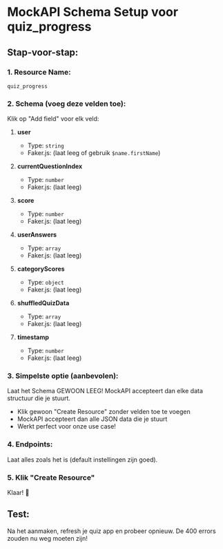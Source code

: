 # MockAPI Schema Setup voor quiz_progress

## Stap-voor-stap:

### 1. Resource Name:
```
quiz_progress
```

### 2. Schema (voeg deze velden toe):

Klik op "Add field" voor elk veld:

1. **user** 
   - Type: `string`
   - Faker.js: (laat leeg of gebruik `$name.firstName`)

2. **currentQuestionIndex**
   - Type: `number`
   - Faker.js: (laat leeg)

3. **score**
   - Type: `number`
   - Faker.js: (laat leeg)

4. **userAnswers**
   - Type: `array`
   - Faker.js: (laat leeg)

5. **categoryScores**
   - Type: `object`
   - Faker.js: (laat leeg)

6. **shuffledQuizData**
   - Type: `array`
   - Faker.js: (laat leeg)

7. **timestamp**
   - Type: `number`
   - Faker.js: (laat leeg)

### 3. Simpelste optie (aanbevolen):

Laat het Schema GEWOON LEEG! MockAPI accepteert dan elke data structuur die je stuurt.

- Klik gewoon "Create Resource" zonder velden toe te voegen
- MockAPI accepteert dan alle JSON data die je stuurt
- Werkt perfect voor onze use case!

### 4. Endpoints:

Laat alles zoals het is (default instellingen zijn goed).

### 5. Klik "Create Resource"

Klaar! 🎉

## Test:

Na het aanmaken, refresh je quiz app en probeer opnieuw. De 400 errors zouden nu weg moeten zijn!

